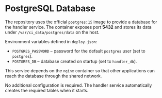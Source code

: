 # PostgreSQL Database

The repository uses the official `postgres:15` image to provide a database for the handler service. The container exposes port **5432** and stores its data under `/var/ci_data/postgres/data` on the host.

Environment variables defined in `deploy.json`:

- `POSTGRES_PASSWORD` – password for the default `postgres` user (set to `postgres`).
- `POSTGRES_DB` – database created on startup (set to `handler_db`).

This service depends on the `nginx` container so that other applications can reach the database through the shared network.

No additional configuration is required. The handler service automatically creates the required tables when it starts.

